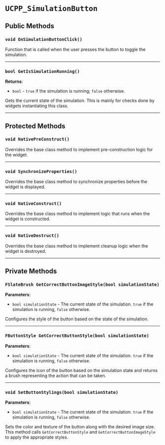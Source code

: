 # `UCPP_SimulationButton`


## Public Methods 

### `void OnSimulationButtonClick()`

Function that is called when the user presses the button to toggle the simulation.

---

### `bool GetIsSimulationRunning()`

**Returns**:

- `bool` - `true` if the simulation is running; `false` otherwise.

Gets the current state of the simulation. This is mainly for checks done by widgets instantiating this class.

---

## Protected Methods 

### `void NativePreConstruct()`

Overrides the base class method to implement pre-construction logic for the widget.

---

### `void SynchronizeProperties()`

Overrides the base class method to synchronize properties before the widget is displayed.

---

### `void NativeConstruct()`

Overrides the base class method to implement logic that runs when the widget is constructed.

---

### `void NativeDestruct()`

Overrides the base class method to implement cleanup logic when the widget is destroyed.

---

## Private Methods 

### `FSlateBrush GetCorrectButtonImageStyle(bool simulationState)`

**Parameters**:

- `bool simulationState` - The current state of the simulation. `true` if the simulation is running, `false` otherwise.

Configures the style of the button based on the state of the simulation.

---

### `FButtonStyle GetCorrectButtonStyle(bool simulationState)`

**Parameters**:

- `bool simulationState` - The current state of the simulation. `true` if the simulation is running, `false` otherwise.

Configures the icon of the button based on the simulation state and returns a brush representing the action that can be taken.

---

### `void SetButtonStylings(bool simulationState)`

**Parameters**:

- `bool simulationState` - The current state of the simulation. `true` if the simulation is running, `false` otherwise.

Sets the color and texture of the button along with the desired image size. This method calls `GetCorrectButtonStyle` and `GetCorrectButtonImageStyle` to apply the appropriate styles.
